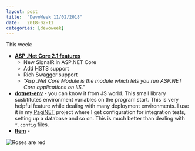```yaml
---
layout: post
title:  "DevoWeek 11/02/2018"
date:   2018-02-11
categories: [devoweek]
---
```


This week:

* **[ASP .Net Core 2.1 features](https://neelbhatt.com/2018/02/06/asp-net-core-2-1-features/)**
  * New SignalR in ASP.NET Core
  * Add HSTS support
  * Rich Swagger support
  * _"Asp .Net Core Module is the module which lets you run ASP.NET Core applications on IIS."_
* **[dotnet-env](https://github.com/tonerdo/dotnet-env)** - you can know it from JS world. This small library susbtitutes environment variables on the program start. This is very helpful feature while dealing with many deployment environments. I use it in my [PagiNET](http://githbu.com/pizycki/PagiNET) project where I get configuration for integration tests, setting up a database and so on. This is much better than dealing with `*.config` files.
* **[Item]()** - 

![Roses are red](https://i.imgur.com/W8eMu54.png)
                            
